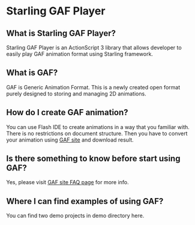 Starling GAF Player
=================

What is Starling GAF Player?
-----------------

Starling GAF Player is an ActionScript 3 library that allows developer to easily play GAF animation format using Starling framework. 

What is GAF?
-----------------

GAF is Generic Animation Format. This is a newly created open format purely designed to storing and managing 2D animations.

How do I create GAF animation?
-----------------

You can use Flash IDE to create animations in a way that you familiar with. There is no restrictions on document structure. Then you have to convert your animation using [GAF site](http://gafmedia.com) and download result.

Is there something to know before start using GAF?
-----------------

Yes, please visit [GAF site FAQ page](http://gafmedia.com/converter/?action=faq) for more info. 

Where I can find examples of using GAF?
-----------------

You can find two demo projects in demo directory here.